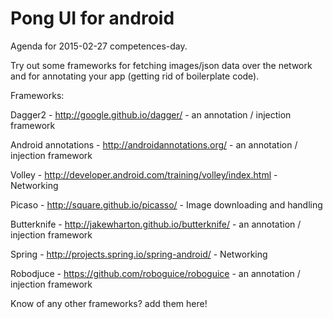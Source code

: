 # Pong UI for android

Agenda for 2015-02-27 competences-day.

Try out some frameworks for fetching images/json data over the network and for annotating your app (getting rid of boilerplate code).

Frameworks:

Dagger2 - http://google.github.io/dagger/ - an annotation / injection framework

Android annotations - http://androidannotations.org/ - an annotation / injection framework

Volley - http://developer.android.com/training/volley/index.html - Networking

Picaso - http://square.github.io/picasso/ - Image downloading and handling

Butterknife - http://jakewharton.github.io/butterknife/ - an annotation / injection framework

Spring - http://projects.spring.io/spring-android/ - Networking

Robodjuce - https://github.com/roboguice/roboguice - an annotation / injection framework

Know of any other frameworks? add them here!

